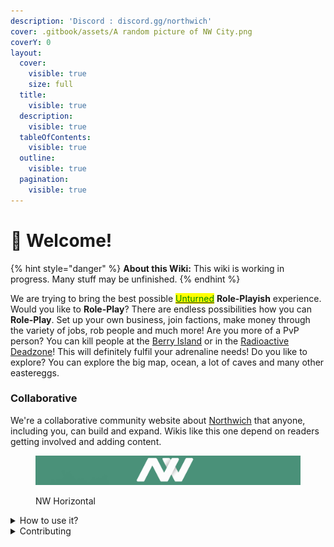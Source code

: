 ```yaml
---
description: 'Discord : discord.gg/northwich'
cover: .gitbook/assets/A random picture of NW City.png
coverY: 0
layout:
  cover:
    visible: true
    size: full
  title:
    visible: true
  description:
    visible: true
  tableOfContents:
    visible: true
  outline:
    visible: true
  pagination:
    visible: true
---
```


# 👋 Welcome!

{% hint style="danger" %}
**About this Wiki:** This wiki is working in progress. Many stuff may be unfinished.
{% endhint %}

We are trying to bring the best possible [<mark style="color:green;">Unturned</mark>](https://store.steampowered.com/app/304930/Unturned/) **Role-Playish** experience. Would you like to **Role-Play**? There are endless possibilities how you can **Role-Play**. Set up your own business, join factions, make money through the variety of jobs, rob people and much more! Are you more of a PvP person? You can kill people at the [Berry Island](mics/location.md) or in the [Radioactive Deadzone](mics/location.md)! This will definitely fulfil your adrenaline needs! Do you like to explore? You can explore the big map, ocean, a lot of caves and many other eastereggs.

### &#x20;Collaborative

We're a collaborative community website about [Northwich](https://discord.com/invite/northwich) that anyone, including you, can build and expand. Wikis like this one depend on readers getting involved and adding content.

<figure><img src=".gitbook/assets/NW Long Verticle (1).png" alt=""><figcaption><p>NW Horizontal</p></figcaption></figure>

<details>

<summary>How to use it?</summary>

This space is designed for linear reading, where you can find all the information you need. Simply look to the right side where everything you want is listed.

</details>

<details>

<summary>Contributing</summary>

If you want to contribute changes, start a new change request and submit it for review. The People team will review it soon after.

</details>
